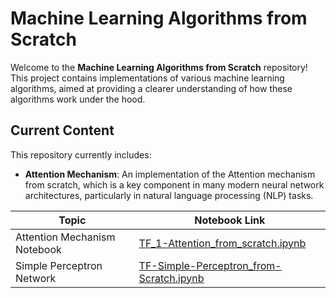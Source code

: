 # Machine Learning Algorithms from Scratch  

Welcome to the **Machine Learning Algorithms from Scratch** repository! This project contains implementations of various machine learning algorithms, aimed at providing a clearer understanding of how these algorithms work under the hood.  

## Current Content  

This repository currently includes:  

- **Attention Mechanism**: An implementation of the Attention mechanism from scratch, which is a key component in many modern neural network architectures, particularly in natural language processing (NLP) tasks.  

| Topic                          | Notebook Link                                         |  
|--------------------------------|------------------------------------------------------|  
| Attention Mechanism Notebook    | [TF_1-Attention_from_scratch.ipynb](TF_1-Attention_from_scratch.ipynb) |  
| Simple Perceptron Network      | [TF-Simple-Perceptron_from-Scratch.ipynb](TF-Simple-Perceptron_from-Scratch.ipynb) |  

